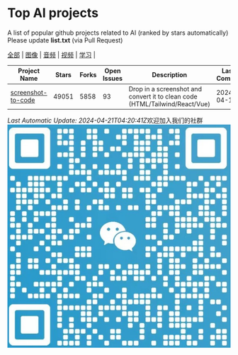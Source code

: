 # Top AI projects
A list of popular github projects related to AI (ranked by stars automatically)
Please update **list.txt** (via Pull Request)

<a href="./README.md">全部</a> |   <a href="./READMEpicture.md">图像</a> |   <a href="./READMEaudio.md">音频</a> | <a href="./READMEvideo.md">视频</a> | <a href="./READMElearn.md">学习</a> | 

| Project Name | Stars | Forks | Open Issues | Description | Last Commit |
| ------------ | ----- | ----- | ----------- | ----------- | ----------- |
| [screenshot-to-code](https://github.com/abi/screenshot-to-code) | 49051 | 5858 | 93 | Drop in a screenshot and convert it to clean code (HTML/Tailwind/React/Vue) | 2024-04-18 |

*Last Automatic Update: 2024-04-21T04:20:41Z*欢迎加入我们的社群 ![](https://raw.githubusercontent.com/mouuii/picture/master/weichat.jpg) 